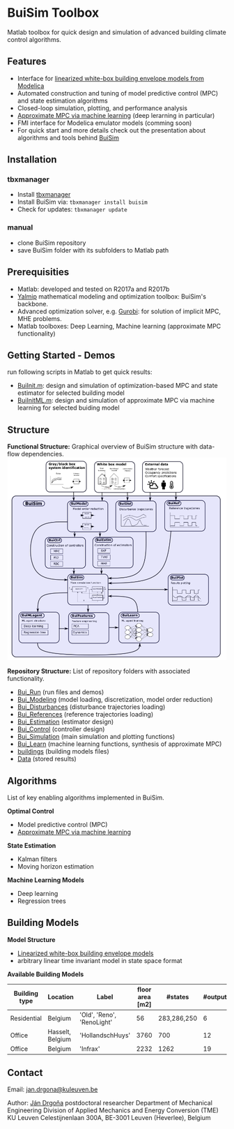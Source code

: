 # BuiSim Toolbox
Matlab toolbox for quick design and simulation of advanced building climate control algorithms.

## Features
- Interface for [linearized white-box building envelope models from Modelica](http://www.ep.liu.se/ecp/article.asp?issue=118&article=005&volume=)
- Automated construction and tuning of model predictive control (MPC) and state estimation algorithms
- Closed-loop simulation, plotting, and performance analysis
- [Approximate MPC via machine learning](https://www.sciencedirect.com/science/article/pii/S0306261918302903) (deep lerarning in particular)
- FMI interface for Modelica emulator models (comming soon)
- For quick start and more details check out the presentation about algorithms and tools behind [BuiSim](https://www.researchgate.net/publication/328171184_Tools_and_Techniques_for_Advanced_Model_Predictive_Building_Control)

## Installation
### tbxmanager
- Install [tbxmanager](http://www.tbxmanager.com/) 
- Install BuiSim via:  `tbxmanager install buisim`
- Check for updates:  `tbxmanager update` 
### manual
- clone  BuiSim repository 
- save BuiSim folder with its subfolders to Matlab path  

## Prerequisities
- Matlab: developed and tested on R2017a and R2017b
- [Yalmip](https://yalmip.github.io/) mathematical modeling and optimization toolbox: BuiSim's backbone.
- Advanced optimization solver, e.g. [Gurobi](http://www.gurobi.com/): for solution of implicit MPC, MHE problems.
- Matlab toolboxes: Deep Learning, Machine learning (approximate MPC functionality)

## Getting Started - Demos
run following scripts in Matlab to get quick results:
- [BuiInit.m](https://github.com/drgona/BuiSim/blob/master/Bui_Run/BuiInit.m): design and simulation of optimization-based MPC and state estimator for selected building model
- [BuiInitML.m](https://github.com/drgona/BuiSim/blob/master/Bui_Run/BuiInitML.m): design and simulation of approximate MPC via machine learning for selected buiding model

## Structure
**Functional Structure:** Graphical overview of BuiSim structure with data-flow dependencies.
![BuiSim structure](/Data/Page/BuiSim_structure2.png)

**Repository Structure:**
List of repository folders with associated functionality.
- [Bui_Run](https://github.com/drgona/BuiSim/tree/master/Bui_Run) (run files and demos)
- [Bui_Modeling](https://github.com/drgona/BuiSim/tree/master/Bui_Modeling) (model loading, discretization, model order reduction)
- [Bui_Disturbances](https://github.com/drgona/BuiSim/tree/master/Bui_Disturbances) (disturbance trajectories loading)
- [Bui_References](https://github.com/drgona/BuiSim/tree/master/Bui_References) (reference trajectories loading)
- [Bui_Estimation](https://github.com/drgona/BuiSim/tree/master/Bui_Estimation) (estimator design)
- [Bui_Control](https://github.com/drgona/BuiSim/tree/master/Bui_Control) (controller design)
- [Bui_Simulation](https://github.com/drgona/BuiSim/tree/master/Bui_Simulation) (main simulation and plotting functions)
- [Bui_Learn](https://github.com/drgona/BuiSim/tree/master/Bui_Learn) (machine learning functions, synthesis of approximate MPC)
- [buildings](https://github.com/drgona/BuiSim/tree/master/buildings) (building models files)
- [Data](https://github.com/drgona/BuiSim/tree/master/Data) (stored results)

## Algorithms 
List of key enabling algorithms implemented in BuiSim.

**Optimal Control**
- Model predictive control (MPC)
- [Approximate MPC via machine learning](https://www.sciencedirect.com/science/article/pii/S0306261918302903)

**State Estimation**
- Kalman filters
- Moving horizon estimation

**Machine Learning Models**
- Deep learning
- Regression trees

## Building Models

**Model Structure**
- [Linearized white-box building envelope models](http://www.ep.liu.se/ecp/article.asp?issue=118&article=005&volume=)
- arbitrary linear time invariant model in state space format

**Available Building Models**

Building type | Location      |  Label        | floor area [m2] | #states         | #outputs       | #inputs         | #disturbances
------------  | ------------- | ------------- | -------------   | -------------  | -------------   | -------------  | ------------- 
Residential   |  Belgium      | 'Old', 'Reno', 'RenoLight'  | 56 | 283,286,250 | 6    | 6               | 44
Office   |  Hasselt, Belgium      | 'HollandschHuys' | 3760 | 700 | 12    | 73               | 289
Office   |  Belgium      | 'Infrax' | 2232 | 1262 | 19    | 28               | 259

## Contact
Email: jan.drgona@kuleuven.be 

Author: [Ján Drgoňa](https://www.kuleuven.be/wieiswie/en/person/00107194) 
postdoctoral researcher
Department of Mechanical Engineering
Division of Applied Mechanics and Energy Conversion (TME)
KU Leuven
Celestijnenlaan 300A, BE-3001 Leuven (Heverlee), Belgium




